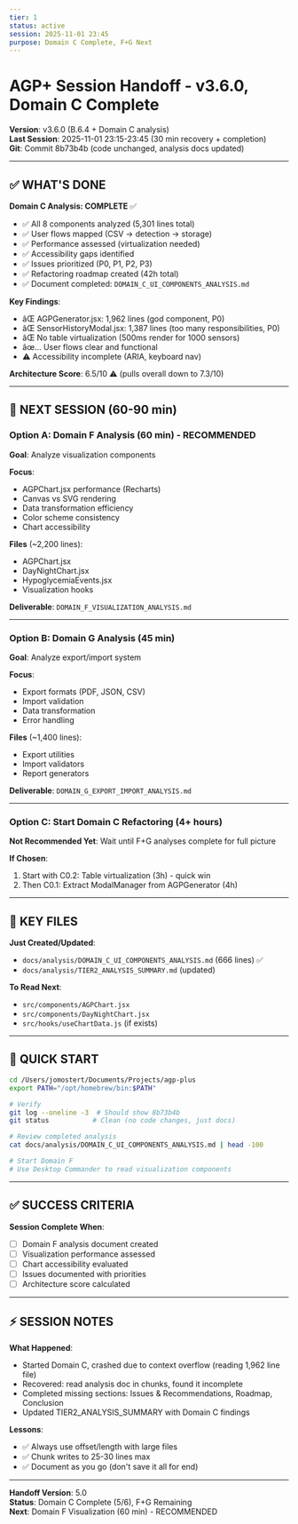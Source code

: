 ```yaml
---
tier: 1
status: active
session: 2025-11-01 23:45
purpose: Domain C Complete, F+G Next
---
```


# AGP+ Session Handoff - v3.6.0, Domain C Complete

**Version**: v3.6.0 (B.6.4 + Domain C analysis)  
**Last Session**: 2025-11-01 23:15-23:45 (30 min recovery + completion)  
**Git**: Commit 8b73b4b (code unchanged, analysis docs updated)

---

## ✅ WHAT'S DONE

**Domain C Analysis: COMPLETE** ✅
- ✅ All 8 components analyzed (5,301 lines total)
- ✅ User flows mapped (CSV → detection → storage)
- ✅ Performance assessed (virtualization needed)
- ✅ Accessibility gaps identified
- ✅ Issues prioritized (P0, P1, P2, P3)
- ✅ Refactoring roadmap created (42h total)
- ✅ Document completed: `DOMAIN_C_UI_COMPONENTS_ANALYSIS.md`

**Key Findings**:
- âŒ AGPGenerator.jsx: 1,962 lines (god component, P0)
- âŒ SensorHistoryModal.jsx: 1,387 lines (too many responsibilities, P0)
- âŒ No table virtualization (500ms render for 1000 sensors)
- âœ… User flows clear and functional
- ⚠️ Accessibility incomplete (ARIA, keyboard nav)

**Architecture Score**: 6.5/10 ⚠️ (pulls overall down to 7.3/10)

---

## 🎯 NEXT SESSION (60-90 min)

### Option A: Domain F Analysis (60 min) - RECOMMENDED

**Goal**: Analyze visualization components

**Focus**:
- AGPChart.jsx performance (Recharts)
- Canvas vs SVG rendering
- Data transformation efficiency
- Color scheme consistency
- Chart accessibility

**Files** (~2,200 lines):
- AGPChart.jsx
- DayNightChart.jsx  
- HypoglycemiaEvents.jsx
- Visualization hooks

**Deliverable**: `DOMAIN_F_VISUALIZATION_ANALYSIS.md`

---

### Option B: Domain G Analysis (45 min)

**Goal**: Analyze export/import system

**Focus**:
- Export formats (PDF, JSON, CSV)
- Import validation
- Data transformation
- Error handling

**Files** (~1,400 lines):
- Export utilities
- Import validators
- Report generators

**Deliverable**: `DOMAIN_G_EXPORT_IMPORT_ANALYSIS.md`

---

### Option C: Start Domain C Refactoring (4+ hours)

**Not Recommended Yet**: Wait until F+G analyses complete for full picture

**If Chosen**:
1. Start with C0.2: Table virtualization (3h) - quick win
2. Then C0.1: Extract ModalManager from AGPGenerator (4h)

---

## 📂 KEY FILES

**Just Created/Updated**:
- `docs/analysis/DOMAIN_C_UI_COMPONENTS_ANALYSIS.md` (666 lines) ✅
- `docs/analysis/TIER2_ANALYSIS_SUMMARY.md` (updated)

**To Read Next**:
- `src/components/AGPChart.jsx`
- `src/components/DayNightChart.jsx`
- `src/hooks/useChartData.js` (if exists)

---

## 🔧 QUICK START

```bash
cd /Users/jomostert/Documents/Projects/agp-plus
export PATH="/opt/homebrew/bin:$PATH"

# Verify
git log --oneline -3  # Should show 8b73b4b
git status           # Clean (no code changes, just docs)

# Review completed analysis
cat docs/analysis/DOMAIN_C_UI_COMPONENTS_ANALYSIS.md | head -100

# Start Domain F
# Use Desktop Commander to read visualization components
```

---

## ✅ SUCCESS CRITERIA

**Session Complete When**:
- [ ] Domain F analysis document created
- [ ] Visualization performance assessed
- [ ] Chart accessibility evaluated
- [ ] Issues documented with priorities
- [ ] Architecture score calculated

---

## ⚡ SESSION NOTES

**What Happened**:
- Started Domain C, crashed due to context overflow (reading 1,962 line file)
- Recovered: read analysis doc in chunks, found it incomplete
- Completed missing sections: Issues & Recommendations, Roadmap, Conclusion
- Updated TIER2_ANALYSIS_SUMMARY with Domain C findings

**Lessons**:
- ✅ Always use offset/length with large files
- ✅ Chunk writes to 25-30 lines max
- ✅ Document as you go (don't save it all for end)

---

**Handoff Version**: 5.0  
**Status**: Domain C Complete (5/6), F+G Remaining  
**Next**: Domain F Visualization (60 min) - RECOMMENDED
